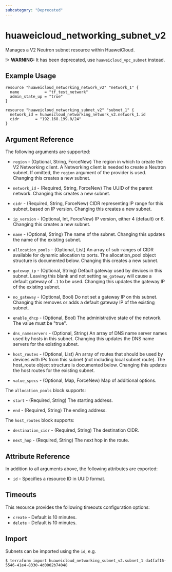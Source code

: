 ```yaml
---
subcategory: "Deprecated"
---
```


# huaweicloud\_networking\_subnet\_v2

Manages a V2 Neutron subnet resource within HuaweiCloud.

!> **WARNING:** It has been deprecated, use `huaweicloud_vpc_subnet` instead.

## Example Usage

```hcl
resource "huaweicloud_networking_network_v2" "network_1" {
  name           = "tf_test_network"
  admin_state_up = "true"
}

resource "huaweicloud_networking_subnet_v2" "subnet_1" {
  network_id = huaweicloud_networking_network_v2.network_1.id
  cidr       = "192.168.199.0/24"
}
```

## Argument Reference

The following arguments are supported:

* `region` - (Optional, String, ForceNew) The region in which to create the V2 Networking client. A Networking client is
  needed to create a Neutron subnet. If omitted, the
  `region` argument of the provider is used. Changing this creates a new subnet.

* `network_id` - (Required, String, ForceNew) The UUID of the parent network. Changing this creates a new subnet.

* `cidr` - (Required, String, ForceNew) CIDR representing IP range for this subnet, based on IP version. Changing this
  creates a new subnet.

* `ip_version` - (Optional, Int, ForceNew) IP version, either 4 (default) or 6. Changing this creates a new subnet.

* `name` - (Optional, String) The name of the subnet. Changing this updates the name of the existing subnet.

* `allocation_pools` - (Optional, List) An array of sub-ranges of CIDR available for dynamic allocation to ports. The
  allocation_pool object structure is documented below. Changing this creates a new subnet.

* `gateway_ip` - (Optional, String)  Default gateway used by devices in this subnet. Leaving this blank and not
  setting `no_gateway` will cause a default gateway of `.1` to be used. Changing this updates the gateway IP of the
  existing subnet.

* `no_gateway` - (Optional, Bool) Do not set a gateway IP on this subnet. Changing this removes or adds a default
  gateway IP of the existing subnet.

* `enable_dhcp` - (Optional, Bool) The administrative state of the network. The value must be "true".

* `dns_nameservers` - (Optional, String) An array of DNS name server names used by hosts in this subnet. Changing this
  updates the DNS name servers for the existing subnet.

* `host_routes` - (Optional, List) An array of routes that should be used by devices with IPs from this subnet (not
  including local subnet route). The host_route object structure is documented below. Changing this updates the host
  routes for the existing subnet.

* `value_specs` - (Optional, Map, ForceNew) Map of additional options.

The `allocation_pools` block supports:

* `start` - (Required, String) The starting address.

* `end` - (Required, String) The ending address.

The `host_routes` block supports:

* `destination_cidr` - (Required, String) The destination CIDR.

* `next_hop` - (Required, String) The next hop in the route.

## Attribute Reference

In addition to all arguments above, the following attributes are exported:

* `id` - Specifies a resource ID in UUID format.

## Timeouts

This resource provides the following timeouts configuration options:

* `create` - Default is 10 minutes.
* `delete` - Default is 10 minutes.

## Import

Subnets can be imported using the `id`, e.g.

```
$ terraform import huaweicloud_networking_subnet_v2.subnet_1 da4faf16-5546-41e4-8330-4d0002b74048
```
